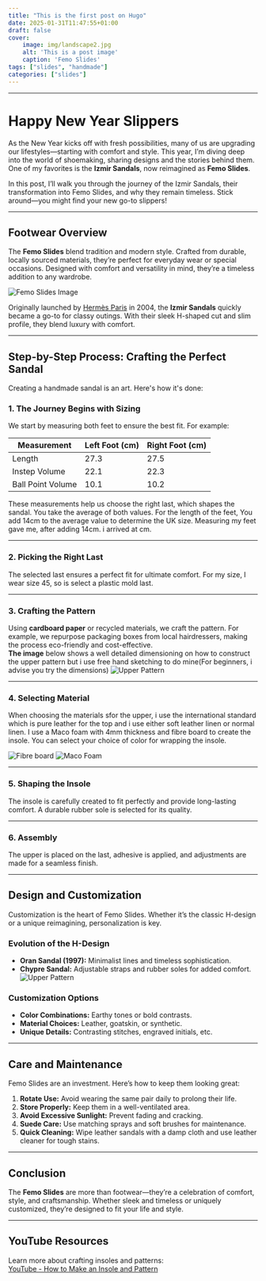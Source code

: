 ```yaml
---
title: "This is the first post on Hugo"
date: 2025-01-31T11:47:55+01:00
draft: false
cover:
    image: img/landscape2.jpg
    alt: 'This is a post image'
    caption: 'Femo Slides'
tags: ["slides", "handmade"]
categories: ["slides"]
---
```


---

# Happy New Year Slippers  

As the New Year kicks off with fresh possibilities, many of us are upgrading our lifestyles—starting with comfort and style. This year, I’m diving deep into the world of shoemaking, sharing designs and the stories behind them. One of my favorites is the **Izmir Sandals**, now reimagined as **Femo Slides**.  

In this post, I’ll walk you through the journey of the Izmir Sandals, their transformation into Femo Slides, and why they remain timeless. Stick around—you might find your new go-to slippers!

---

## Footwear Overview  

The **Femo Slides** blend tradition and modern style. Crafted from durable, locally sourced materials, they’re perfect for everyday wear or special occasions. Designed with comfort and versatility in mind, they’re a timeless addition to any wardrobe.  

![Femo Slides Image](posts/cover.jpg#left)


Originally launched by [Hermès Paris](https://en.wikipedia.org/wiki/Herm%C3%A8s) in 2004, the **Izmir Sandals** quickly became a go-to for classy outings. With their sleek H-shaped cut and slim profile, they blend luxury with comfort.  


---

## Step-by-Step Process: Crafting the Perfect Sandal  

Creating a handmade sandal is an art. Here's how it's done:


### 1. The Journey Begins with Sizing  
We start by measuring both feet to ensure the best fit. For example:  

| Measurement       | Left Foot (cm) | Right Foot (cm) |
|-------------------|----------------|-----------------|
| Length            | 27.3           | 27.5            |
| Instep Volume     | 22.1           | 22.3            |
| Ball Point Volume | 10.1           | 10.2            |

These measurements help us choose the right last, which shapes the sandal.
You take the average of both values. For the length of the feet, You add 14cm to the average value to determine the UK size. Measuring my feet gave me, after adding 14cm. i arrived at cm.

---

### 2. Picking the Right Last  
The selected last ensures a perfect fit for ultimate comfort.
For my size, I wear size 45, so is select a plastic mold last.

---

### 3. Crafting the Pattern  
Using **cardboard paper** or recycled materials, we craft the pattern. For example, we repurpose packaging boxes from local hairdressers, making the process eco-friendly and cost-effective.  
**The image** below shows a well detailed dimensioning on how to construct the upper pattern but i use free hand sketching to do mine(For beginners, i advise you try the dimensions)
![Upper Pattern](posts/patternadj.jpg)  


---

### 4. Selecting Material  
When choosing the materials sfor the upper, i use the international standard which is pure leather for the top and i use either soft leather linen or normal linen. 
I use a Maco foam with 4mm thickness and fibre board to create the insole. You can select your choice of color for wrapping the insole. 

![Fibre board](posts/fiberboard.jpg)
![Maco Foam](posts/material1.jpg)

---

### 5. Shaping the Insole  
The insole is carefully created to fit perfectly and provide long-lasting comfort. A durable rubber sole is selected for its quality.

---

### 6. Assembly  
The upper is placed on the last, adhesive is applied, and adjustments are made for a seamless finish.

---


## Design and Customization  

Customization is the heart of Femo Slides. Whether it’s the classic H-design or a unique reimagining, personalization is key.  

### Evolution of the H-Design  
- **Oran Sandal (1997):** Minimalist lines and timeless sophistication.  
- **Chypre Sandal:** Adjustable straps and rubber soles for added comfort.  
![Upper Pattern](posts/chypre_sandals.jpg) 
### Customization Options  
- **Color Combinations:** Earthy tones or bold contrasts.  
- **Material Choices:** Leather, goatskin, or synthetic.  
- **Unique Details:** Contrasting stitches, engraved initials, etc.  

---

## Care and Maintenance  

Femo Slides are an investment. Here’s how to keep them looking great:  

1. **Rotate Use:** Avoid wearing the same pair daily to prolong their life.  
2. **Store Properly:** Keep them in a well-ventilated area.  
3. **Avoid Excessive Sunlight:** Prevent fading and cracking.  
4. **Suede Care:** Use matching sprays and soft brushes for maintenance.  
5. **Quick Cleaning:** Wipe leather sandals with a damp cloth and use leather cleaner for tough stains.  



---

## Conclusion  

The **Femo Slides** are more than footwear—they’re a celebration of comfort, style, and craftsmanship. Whether sleek and timeless or uniquely customized, they’re designed to fit your life and style.  

---

## YouTube Resources  

Learn more about crafting insoles and patterns:  
[YouTube - How to Make an Insole and Pattern](https://www.youtube.com/watch?v=example)

